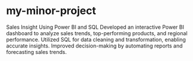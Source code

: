 # my-minor-project
Sales Insight Using Power BI and SQL   Developed an interactive Power BI dashboard to analyze sales trends, top-performing products, and regional performance. Utilized SQL for data cleaning and transformation, enabling accurate insights. Improved decision-making by automating reports and forecasting sales trends.
